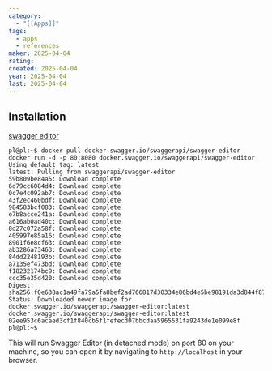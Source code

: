 ```yaml
---
category:
  - "[[Apps]]"
tags:
  - apps
  - references
maker: 2025-04-04
rating: 
created: 2025-04-04
year: 2025-04-04
last: 2025-04-04
---
```

## Installation
[swagger editor](https://swagger.io/docs/open-source-tools/swagger-editor/)

```
pl@pl:~$ docker pull docker.swagger.io/swaggerapi/swagger-editor
docker run -d -p 80:8080 docker.swagger.io/swaggerapi/swagger-editor
Using default tag: latest
latest: Pulling from swaggerapi/swagger-editor
59b809be84a5: Download complete 
6d79cc6084d4: Download complete 
0c7e4c092ab7: Download complete 
43f2ec460bdf: Download complete 
984583bcf083: Download complete 
e7b8acce241a: Download complete 
a616ab0ad40c: Download complete 
8d27c072a58f: Download complete 
405997e85a16: Download complete 
8901f6e8cf63: Download complete 
ab3286a73463: Download complete 
84dd2248193b: Download complete 
a7135ef473bd: Download complete 
f18232174bc9: Download complete 
ccc35e35d420: Download complete 
Digest: sha256:f0e638ac1a49fa79a5fa8bef2ad766817d30334e86bd4e5be98191da3d844f87
Status: Downloaded newer image for docker.swagger.io/swaggerapi/swagger-editor:latest
docker.swagger.io/swaggerapi/swagger-editor:latest
02ee953c6acaed3cf1f840cb5f1fefecd07bbcdaa5965531fa9243de1e099e8f
pl@pl:~$ 
```

This will run Swagger Editor (in detached mode) on port 80 on your machine, so you can open it by navigating to `http://localhost` in your browser.